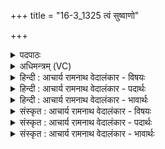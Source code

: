 +++
title = "16-3_1325 त्वं सुष्वाणो"

+++
<details><summary>पदपाठः</summary>

त्व꣢म्। सु꣣ष्वाणः꣢। अ꣡द्रि꣢꣯भिः। अ। द्रि꣣भिः। अभि꣢। अ꣣र्ष। क꣡नि꣢꣯क्रदत्। द्यु꣣म꣡न्त꣢म्। शु꣡ष्म꣢꣯म्। आ। भ꣣र। १३२५।
</details>

<details><summary>अधिमन्त्रम् (VC)</summary>

- पवमानः सोमः
- भरद्वाजो बार्हस्पत्यः
- गायत्री
- षड्जः
</details>

<details><summary>हिन्दी : आचार्य रामनाथ वेदालंकार - विषयः</summary>

अब परमेश्वर से प्रार्थना करते हैं।
</details>

<details><summary>हिन्दी : आचार्य रामनाथ वेदालंकार - पदार्थः</summary>

पदार्थान्वय -  हे पवित्र करनेवाले,रस के भण्डार परमेश्वर ! (अद्रिभिः) प्रणव-जप रूप सिलबट्टों से (सुष्वाणः) अभिषुत किये जाते हुए (त्वम्) आप (कनिक्रदत्) पुनः-पुनः उपदेश करते हुए (अभ्यर्ष) हमें प्राप्त होवो और (द्युमन्तम्) तेज से युक्त (शुष्मम्) आत्म-बल (आ भर) प्रदान करो ॥३॥
</details>

<details><summary>हिन्दी : आचार्य रामनाथ वेदालंकार - भावार्थः</summary>

भावार्थ -  उपासक यदि परमात्मा के पास से कर्तव्य-अकर्तव्य का उपदेश,तेजस्विता और आत्मबल नहीं प्राप्त कर पाता तो उसकी उपासना में कोई त्रुटि है,ऐसा समझना चाहिए ॥३॥
</details>

<details><summary>संस्कृत : आचार्य रामनाथ वेदालंकार - विषयः</summary>

अथ परमेश्वरः प्रार्थ्यते।
</details>

<details><summary>संस्कृत : आचार्य रामनाथ वेदालंकार - पदार्थः</summary>

पदार्थान्वय -  हे पवित्रीकर्त्तः रसागार परमेश ! (अद्रिभिः) प्रणवजपरूपैः पेषणपाषाणैः (सुष्वाणः) अभिषूयमाणः (त्वम् कनिक्रदत्) भूयो भूयः उपदिशन् (अभ्यर्ष) अस्मान् प्राप्नुहि,अपि च (द्युमन्तम्) तेजोयुक्तम् (शुष्मम्) आत्मबलम् (आ भर) आहर ॥३॥
</details>

<details><summary>संस्कृत : आचार्य रामनाथ वेदालंकार - भावार्थः</summary>

भावार्थ -  उपासकश्चेत् परमात्मनः सकाशात् कर्तव्याकर्तव्योपदेशं तेजस्वितामात्मबलं च न प्राप्नोति तदा तस्योपासनायां काचित् त्रुटिरस्तीति मन्तव्यम् ॥३॥
</details>